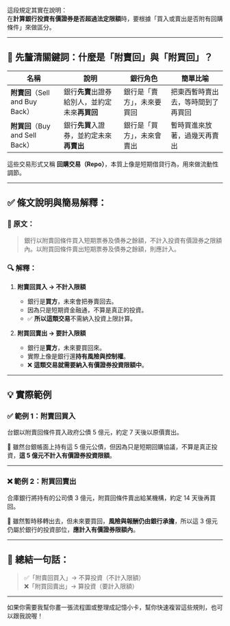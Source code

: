 這段規定其實在說明：  
在**計算銀行投資有價證券是否超過法定限額**時，要根據「買入或賣出是否附有回購條件」來做區分。

---

## 📘 先釐清關鍵詞：什麼是「附賣回」與「附買回」？

| 名稱 | 說明 | 銀行角色 | 簡單比喻 |
|------|------|-----------|----------|
| **附賣回**（Sell and Buy Back） | 銀行**先賣**出證券給別人，並約定未來**再買回** | 銀行是「賣方」，未來要買回 | 把東西暫時賣出去，等時間到了再買回 |
| **附買回**（Buy and Sell Back） | 銀行**先買**入證券，並約定未來**再賣出** | 銀行是「買方」，未來會賣出 | 暫時買進來放著，過幾天再賣出 |

這些交易形式又稱 **回購交易（Repo）**，本質上像是短期借貸行為，用來做流動性調節。

---

## ✅ 條文說明與簡易解釋：

### 📌 原文：
> 銀行以附賣回條件買入短期票券及債券之餘額，不計入投資有價證券之限額內。以附買回條件賣出短期票券及債券之餘額，則應計入。

### 🔍 解釋：

1. **附賣回買入 → 不計入限額**
   - 銀行是**買方**，未來會把券賣回去。
   - 因為只是短期資金融通，不算是真正的投資。
   - ✅ **所以這類交易**不需納入投資上限計算。

2. **附買回賣出 → 要計入限額**
   - 銀行是**賣方**，未來要買回來。
   - 實際上像是銀行還**持有風險與控制權**。
   - ❌ **這類交易就需要納入有價證券投資限額中**。

---

## 💡 實際範例

### ✅ 範例 1：**附賣回買入**
台銀以附賣回條件買入政府公債 5 億元，約定 7 天後以原價賣出。

📌 雖然台銀帳面上持有這 5 億元公債，但因為只是短期回購協議，不算是真正投資，**這 5 億元不計入有價證券投資限額**。

---

### ❌ 範例 2：**附買回賣出**
合庫銀行將持有的公司債 3 億元，附買回條件賣出給某機構，約定 14 天後再買回。

📌 雖然暫時移轉出去，但未來要買回，**風險與報酬仍由銀行承擔**，所以這 3 億元仍屬於銀行的投資部位，**應計入有價證券限額內**。

---

## 📝 總結一句話：
> ✅「附賣回買入」→ 不算投資（不計入限額）  
> ❌「附買回賣出」→ 算投資（要計入限額）

---

如果你需要我幫你畫一張流程圖或整理成記憶小卡，幫你快速複習這些規則，也可以跟我說喔！
